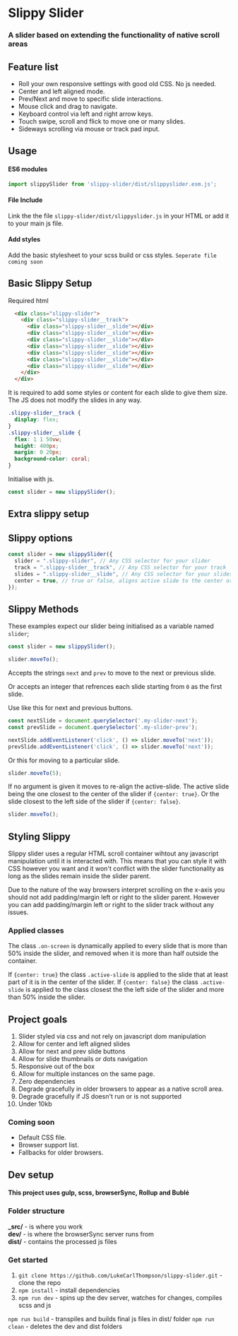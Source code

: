 # Slippy Slider
### A slider based on extending the functionality of native scroll areas

## Feature list
- Roll your own responsive settings with good old CSS. No js needed.
- Center and left aligned mode.
- Prev/Next and move to specific slide interactions.
- Mouse click and drag to navigate. 
- Keyboard control via left and right arrow keys.
- Touch swipe, scroll and flick to move one or many slides.
- Sideways scrolling via mouse or track pad input.

## Usage
#### ES6 modules
```javascript
import slippySlider from 'slippy-slider/dist/slippyslider.esm.js';
```

#### File Include
Link the the file `slippy-slider/dist/slippyslider.js` in your HTML or add it to your main js file.

#### Add styles
Add the basic stylesheet to your scss build or css styles.
```` Seperate file coming soon ````

## Basic Slippy Setup
Required html
````html
  <div class="slippy-slider">
    <div class="slippy-slider__track">
      <div class="slippy-slider__slide"></div>
      <div class="slippy-slider__slide"></div>
      <div class="slippy-slider__slide"></div>
      <div class="slippy-slider__slide"></div>
      <div class="slippy-slider__slide"></div>
      <div class="slippy-slider__slide"></div>
      <div class="slippy-slider__slide"></div>
    </div>
  </div>
````

It is required to add some styles or content for each slide to give them size. The JS does not modify the slides in any way.
````css
.slippy-slider__track {
  display: flex;
}
.slippy-slider__slide {
  flex: 1 1 50vw;
  height: 400px;
  margin: 0 20px;
  background-color: coral;
}
````

Initialise with js.
````javascript
const slider = new slippySlider();
````

## Extra slippy setup

## Slippy options
````javascript
const slider = new slippySlider({
  slider = ".slippy-slider", // Any CSS selector for your slider
  track = ".slippy-slider__track", // Any CSS selector for your track
  slides = ".slippy-slider__slide", // Any CSS selector for your slides
  center = true, // true or false, aligns active slide to the center or left side of the slider
});
````

## Slippy Methods
These examples expect our slider being initialised as a variable named `slider`;
````javascript
const slider = new slippySlider();
````

````javascript
slider.moveTo();
````


Accepts the strings `next` and `prev` to move to the next or previous slide.

Or accepts an integer that refrences each slide starting from `0` as the first slide.

Use like this for next and previous buttons.
````javascript
const nextSlide = document.querySelector('.my-slider-next');
const prevSlide = document.querySelector('.my-slider-prev');

nextSlide.addEventListener('click', () => slider.moveTo('next'));
prevSlide.addEventListener('click', () => slider.moveTo('next'));
````

Or this for moving to a particular slide.
````javascript
slider.moveTo(5);
````

If no argument is given it moves to re-align the active-slide.
The active slide being the one closest to the center of the slider if `{center: true}`.
Or the slide closest to the left side of the slider if `{center: false}`.
````javascript
slider.moveTo();
````

## Styling Slippy
Slippy slider uses a regular HTML scroll container wihtout any javascript manipulation until it is interacted with. This means that you can style it with CSS however you want and it won't conflict with the slider functionality as long as the slides remain inside the slider parent.

Due to the nature of the way browsers interpret scrolling on the x-axis you should not add padding/margin left or right to the slider parent. However you can add padding/margin left or right to the slider track without any issues.

### Applied classes
The class `.on-screen` is dynamically applied to every slide that is more than 50% inside the slider, and removed when it is more than half outside the container.

If `{center: true}` the class `.active-slide` is applied to the slide that at least part of it is in the center of the slider. If `{center: false}` the class `.active-slide` is applied to the class closest the the left side of the slider and more than 50% inside the slider.


## Project goals
  1. Slider styled via css and not rely on javascript dom manipulation
  2. Allow for center and left aligned slides
  3. Allow for next and prev slide buttons
  4. Allow for slide thumbnails or dots navigation
  5. Responsive out of the box
  6. Allow for multiple instances on the same page.
  7. Zero dependencies
  8. Degrade gracefully in older browsers to appear as a native scroll area.
  9. Degrade gracefully if JS doesn't run or is not supported
  10. Under 10kb


  ### Coming soon
  - Default CSS file.
  - Browser support list.
  - Fallbacks for older browsers.



## Dev setup  
#### This project uses gulp, scss, browserSync, Rollup and Bublé

### Folder structure
**_src/** - is where you work  
**dev/** - is where the browserSync server runs from  
**dist/** - contains the processed js files 

### Get started
1. `git clone https://github.com/LukeCarlThompson/slippy-slider.git` - clone the repo
2. `npm install` - install dependencies
3. `npm run dev` - spins up the dev server, watches for changes, compiles scss and js

`npm run build` - transpiles and builds final js files in dist/ folder
`npm run clean` - deletes the dev and dist folders